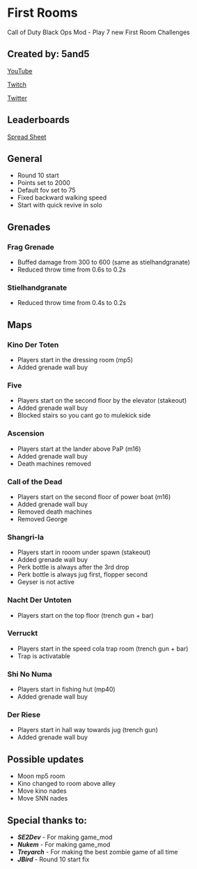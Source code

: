 # First Rooms
Call of Duty Black Ops Mod - Play 7 new First Room Challenges

## Created by: 5and5

[YouTube](https://www.youtube.com/user/Zomb0s4life)

[Twitch](https://twitch.tv/5and5)

[Twitter](https://twitter.com/5and55)



## Leaderboards

[Spread Sheet](https://docs.google.com/spreadsheets/d/1eY93xGNydtTuZEoO-EQ-Qwj_ben_gRoHoEOYNFGGhXE/)

## General
* Round 10 start
* Points set to 2000
* Default fov set to 75
* Fixed backward walking speed
* Start with quick revive in solo

## Grenades
### Frag Grenade
* Buffed damage from 300 to 600 (same as stielhandgranate)
* Reduced throw time from 0.6s to 0.2s

### Stielhandgranate
* Reduced throw time from 0.4s to 0.2s

## Maps

### Kino Der Toten
* Players start in the dressing room (mp5)
* Added grenade wall buy

### Five
* Players start on the second floor by the elevator (stakeout)
* Added grenade wall buy
* Blocked stairs so you cant go to mulekick side

### Ascension
* Players start at the lander above PaP (m16)
* Added grenade wall buy
* Death machines removed

### Call of the Dead
* Players start on the second floor of power boat (m16)
* Added grenade wall buy
* Removed death machines
* Removed George

### Shangri-la
* Players start in rooom under spawn (stakeout)
* Added grenade wall buy
* Perk bottle is always after the 3rd drop
* Perk bottle is always jug first, flopper second
* Geyser is not active

### Nacht Der Untoten
* Players start on the top floor (trench gun + bar)

### Verruckt
* Players start in the speed cola trap room (trench gun + bar)
* Trap is activatable

### Shi No Numa
* Players start in fishing hut (mp40)
* Added grenade wall buy

### Der Riese
* Players start in hall way towards jug (trench gun)
* Added grenade wall buy

## Possible updates
* Moon mp5 room
* Kino changed to room above alley
* Move kino nades
* Move SNN nades


## Special thanks to:
* **_SE2Dev_** - For making game_mod
* **_Nukem_** - For making game_mod
* **_Treyarch_** - For making the best zombie game of all time
* **_JBird_** - Round 10 start fix
